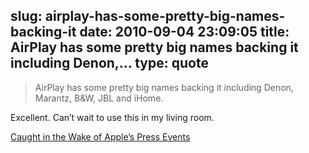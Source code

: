 slug: airplay-has-some-pretty-big-names-backing-it
date: 2010-09-04 23:09:05
title: AirPlay has some pretty big names backing it including Denon,...
type: quote
---

> AirPlay has some pretty big names backing it including Denon, Marantz, B&W, JBL and iHome.

Excellent. Can’t wait to use this in my living room.

 [Caught in the Wake of Apple’s Press Events](http://theappleblog.com/2010/09/02/caught-in-the-wake-of-apples-press-events/?utm_source=feedburner&utm_medium=feed&utm_campaign=Feed%3A+TheAppleBlog+%28TheAppleBlog%29)
